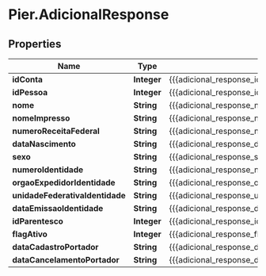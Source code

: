 # Pier.AdicionalResponse

## Properties
Name | Type | Description | Notes
------------ | ------------- | ------------- | -------------
**idConta** | **Integer** | {{{adicional_response_id_conta_value}}} | [optional] 
**idPessoa** | **Integer** | {{{adicional_response_id_pessoa_value}}} | [optional] 
**nome** | **String** | {{{adicional_response_nome_value}}} | [optional] 
**nomeImpresso** | **String** | {{{adicional_response_nome_impresso_value}}} | [optional] 
**numeroReceitaFederal** | **String** | {{{adicional_response_numero_receita_federal_value}}} | [optional] 
**dataNascimento** | **String** | {{{adicional_response_data_nascimento_value}}} | [optional] 
**sexo** | **String** | {{{adicional_response_sexo_value}}} | [optional] 
**numeroIdentidade** | **String** | {{{adicional_response_numero_identidade_value}}} | [optional] 
**orgaoExpedidorIdentidade** | **String** | {{{adicional_response_orgao_expedidor_identidade_value}}} | [optional] 
**unidadeFederativaIdentidade** | **String** | {{{adicional_response_unidade_federativa_identidade_value}}} | [optional] 
**dataEmissaoIdentidade** | **String** | {{{adicional_response_data_emissao_identidade_value}}} | [optional] 
**idParentesco** | **Integer** | {{{adicional_response_id_parentesco_value}}} | [optional] 
**flagAtivo** | **Integer** | {{{adicional_response_flag_ativo_value}}} | [optional] 
**dataCadastroPortador** | **String** | {{{adicional_response_data_cadastro_portador_value}}} | [optional] 
**dataCancelamentoPortador** | **String** | {{{adicional_response_data_cancelamento_portador_value}}} | [optional] 


